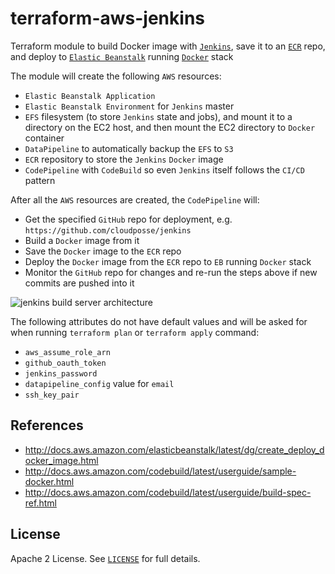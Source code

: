 # terraform-aws-jenkins

Terraform module to build Docker image with [`Jenkins`](https://jenkins.io/), save it to an [`ECR`](https://aws.amazon.com/ecr/) repo, and deploy to [`Elastic Beanstalk`](https://aws.amazon.com/elasticbeanstalk/) running [`Docker`](https://www.docker.com/) stack


The module will create the following `AWS` resources:

   * `Elastic Beanstalk Application`
   * `Elastic Beanstalk Environment` for `Jenkins` master
   * `EFS` filesystem (to store `Jenkins` state and jobs), and mount it to a directory on the EC2 host, and then mount the EC2 directory to `Docker` container
   * `DataPipeline` to automatically backup the `EFS` to `S3`
   * `ECR` repository to store the `Jenkins` `Docker` image
   * `CodePipeline` with `CodeBuild` so even `Jenkins` itself follows the `CI/CD` pattern

After all the `AWS` resources are created, the `CodePipeline` will:

  * Get the specified `GitHub` repo for deployment, e.g. `https://github.com/cloudposse/jenkins`
  * Build a `Docker` image from it
  * Save the `Docker` image to the `ECR` repo
  * Deploy the `Docker` image from the `ECR` repo to `EB` running `Docker` stack
  * Monitor the `GitHub` repo for changes and re-run the steps above if new commits are pushed into it

![jenkins build server architecture](https://user-images.githubusercontent.com/52489/30888694-d07d68c8-a2d6-11e7-90b2-d8275ef94f39.png)


The following attributes do not have default values and will be asked for when running `terraform plan` or `terraform apply` command:

* `aws_assume_role_arn`
* `github_oauth_token`
* `jenkins_password`
* `datapipeline_config` value for `email`
* `ssh_key_pair`


## References

* http://docs.aws.amazon.com/elasticbeanstalk/latest/dg/create_deploy_docker_image.html
* http://docs.aws.amazon.com/codebuild/latest/userguide/sample-docker.html
* http://docs.aws.amazon.com/codebuild/latest/userguide/build-spec-ref.html


## License

Apache 2 License. See [`LICENSE`](LICENSE) for full details.
